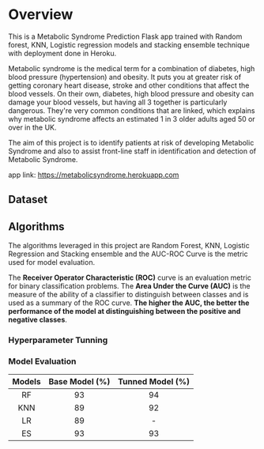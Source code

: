# Overview
This is a Metabolic Syndrome Prediction Flask app trained with Random forest, KNN, Logistic regression models and stacking ensemble technique with deployment done in Heroku. 

Metabolic syndrome is the medical term for a combination of diabetes, high blood pressure (hypertension) and obesity. It puts you at greater risk of getting coronary heart disease, stroke and other conditions that affect the blood vessels.
On their own, diabetes, high blood pressure and obesity can damage your blood vessels, but having all 3 together is particularly dangerous. They're very common conditions that are linked, which explains why metabolic syndrome affects an estimated 1 in 3 older adults aged 50 or over in the UK.

The aim of this project is to identify patients at risk of developing Metabolic Syndrome and also to assist front-line staff in identification and detection of Metabolic Syndrome.

app link: https://metabolicsyndrome.herokuapp.com

## Dataset

## Algorithms
The algorithms leveraged in this project are Random Forest, KNN, Logistic Regression and Stacking ensemble and the AUC-ROC Curve is the metric used for model evaluation.

The **Receiver Operator Characteristic (ROC)** curve is an evaluation metric for binary classification problems. The **Area Under the Curve (AUC)** is the measure of the ability of a classifier to distinguish between classes and is used as a summary of the ROC curve. **The higher the AUC, the better the performance of the model at distinguishing between the positive and negative classes**.

### Hyperparameter Tunning


### Model Evaluation

| Models | Base Model (%) | Tunned Model (%) |
| :----: | :------------: | :--------------: |
|   RF   |       93       |        94        |
|  KNN   |       89       |        92        |
|   LR   |       89       |        -         |
|   ES   |       93       |        93        |